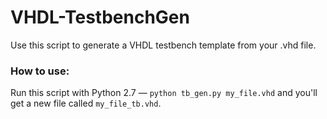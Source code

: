 VHDL-TestbenchGen
=================

Use this script to generate a VHDL testbench template from your .vhd file.

### How to use:

Run this script with Python 2.7 — `python tb_gen.py my_file.vhd` and you'll get a new file called `my_file_tb.vhd`.